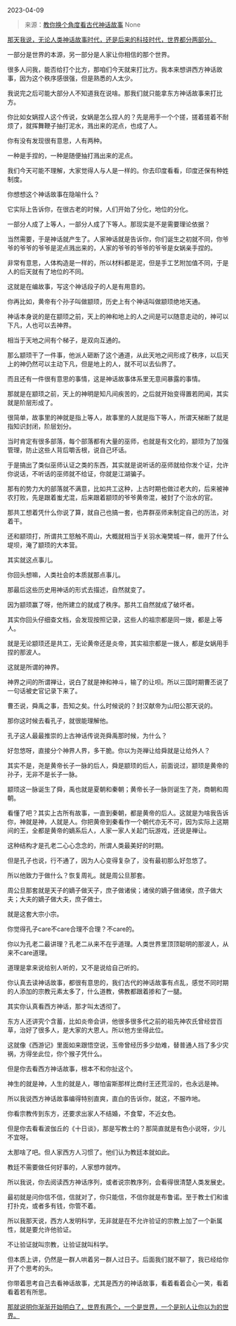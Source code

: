 2023-04-09

> 来源：[教你换个角度看古代神话故事](http://mp.weixin.qq.com/s?__biz=MzU3NDc5Nzc0NQ==&amp;mid=2247523451&amp;idx=1&amp;sn=f8a5b1c0f821ad1d771553334d7c377d&amp;chksm=fd2e3ea5ca59b7b31d60175b1b783381875645040b3ea41dd73bf93dc2b117a62205b002ff58&amp;scene=127#wechat_redirect)
> None

[那天我说，无论人类神话故事时代，还是后来的科技时代，世界都分两部分。  
](http://mp.weixin.qq.com/s?__biz=MzkwMzQ1MzczOQ==&mid=2247483669&idx=1&sn=af9cf3e8bf506268ad721f7febf7c2ae&chksm=c0974c51f7e0c54722892825cfc8d5cbdc066e446366895dcd138502ce7fcd329efed6174a2f&scene=21#wechat_redirect)

一部分是世界的本源，另一部分是人家让你相信的那个世界。

很多人问我，能否给打个比方，那咱们今天就来打比方。我本来想讲西方神话故事，因为这个秩序感很强，但是熟悉的人太少。  

我说完之后可能大部分人不知道我在说啥。那我们就只能拿东方神话故事来打比方。  

你比如女娲捏人这个传说，女娲是怎么捏人的？先是用手一个个搓，搓着搓着不耐烦了，就挥舞鞭子抽打泥水，溅出来的泥点，也成了人。  

你有没有发现很有意思，人有两种。  

一种是手捏的，一种是随便抽打溅出来的泥点。

我们今天可能不理解，大家觉得人与人是一样的。你去印度看看，印度还保有种姓制度。  

你想想这个神话故事在隐喻什么？

它实际上告诉你，在很古老的时候，人们开始了分化，地位的分化。

一部分人成了上等人，一部分人成了下等人。那现实是不是需要理论依据？  

当然需要，于是神话就产生了。人家神话就是告诉你，你们诞生之初就不同，你爷爷的爷爷的爷爷是泥点溅出来的，人家的爷爷的爷爷的爷爷是女娲亲手捏的。

非常有意思，人体构造是一样的，所以材料都是泥，但是手工艺附加值不同，于是人的后天就有了地位的不同。  

这就是在编故事，写这个神话段子的人是有用意的。  

你再比如，黄帝有个孙子叫做颛顼，历史上有个神话叫做颛顼绝地天通。

神话本身说的是在颛顼之前，天上的神和地上的人之间是可以随意走动的，神可以下凡，人也可以去神界。

相当于天地之间有个梯子，是双向互通的。  

那么颛顼干了一件事，他派人砸断了这个通道，从此天地之间形成了秩序，以后天上的神仍然可以主动下凡，但是地上的人，就不可以去仙界了。

而且还有一件很有意思的事情，这是神话故事体系里无意间暴露的事情。  

那就是在颛顼之前，天上的神明是知凡间疾苦的，之后就开始变得置若罔闻，其实就是阶层形成了。

很简单，故事里的神就是指上等人，故事里的人就是指下等人，所谓天梯断了就是指知识封闭，阶层划分。  

当时肯定有很多部落，每个部落都有大量的巫师，也就是有文化的，颛顼为了加强管理，防止这些人背后嚼舌根，说自己坏话。

于是搞出了类似巫师认证之类的东西，其实就是说听话的巫师就给你发个证，允许你说话，不听话的巫师就不给证，你就是江湖骗子。

那有的势力大的部落就不满意，比如共工这种，上古时期也做过老大的，后来被神农打败，先是跟着蚩尤混，后来跟着颛顼的爷爷黄帝混，被封了个治水的官。

那共工想着凭什么你说了算，就自己也搞一套，也弄群巫师来制定自己的历法，对着干。

还和颛顼打，所谓共工怒触不周山，大概就相当于关羽水淹樊城一样，凿开了什么堤坝，淹了颛顼的大本营。

其实就这点事儿。  

你回头想嘛，人类社会的本质就那点事儿。

那最后这些历史用神话的形式去描述，自然就变了。  

因为颛顼赢了呀，他所建立的就成了秩序。那共工自然就成了破坏者。

其实你回头仔细查文档，会发现按照记录，这些人的祖宗都是同一拨，都是上等人。  

就是无论颛顼还是共工，无论黄帝还是炎帝，其实祖宗都是一拨人，都是女娲用手捏的那波人。

这就是所谓的神界。  

神界之间的所谓禅让，说白了就是神和神斗，输了的让呗。所以三国时期曹丕说了一句话被史官记录下来了。  

曹丕说，舜禹之事，吾知之矣。什么时候说的？封汉献帝为山阳公那天说的。

那你这时候去看孔子，就很能理解他。

孔子这人最最推崇的上古神话传说尧舜禹那时候，为什么？

好忽悠呀，直接分个神界人界，多干脆。你以为尧禅让给舜就是让给外人？  

其实不是，尧是黄帝长子一脉的后人，舜是颛顼的后人，前面说过，颛顼是黄帝的孙子，无非不是长子一脉。  

颛顼这一脉诞生了舜，禹也就是夏朝和秦朝；黄帝长子一脉则诞生了尧，商朝和周朝。  

看懂了吧？其实上古所有故事，一直到秦朝，都是黄帝的后人。这就是为啥我告诉你，神就是神，人就是人。你把黄帝到秦看作一个朝代亦无不可，因为实际上这期间的王，全都是黄帝的嫡系后人，人家一家人关起门玩游戏，还说是禅让。

这种结构才是孔老二心心念念的，所谓人类最美好的时期。

但是孔子也说，行不通了，因为人心变得复杂了，没有最初那么好忽悠了。  

所以他致力于做什么？恢复周礼。就是周公旦那套。  

周公旦那套就是天子的嫡子做天子，庶子做诸侯；诸侯的嫡子做诸侯，庶子做大夫；大夫的嫡子做大夫，庶子做士。  

就是这套大宗小宗。  

你觉得孔子care不care合理不合理？不care的。

你以为孔老二最讲理？孔老二从来不在乎道理。人类世界里顶顶聪明的那波人，从来不care道理。

道理是拿来说给别人听的，又不是说给自己听的。  

你认真去读神话故事，都很有意思的，我们古代的神话故事有点乱，感觉不同时期的人添加的宗教元素太多了，什么道教，佛教都跟着掺和了一腿。  

其实你认真看西方神话，那才叫太透彻了。

东方人还讲究个含蓄，比如炎帝会讲，他很多很多代之前的祖先神农氏曾经尝百草，治好了很多人，是大家的大恩人。所以他方坐得此位。

这就像《西游记》里面如来跟悟空说，玉帝曾经历多少劫难，替普通人挡了多少灾祸，方得坐此位，你个猴子凭什么。  

但是你去看西方神话故事，根本不和你扯这个。  

神生的就是神，人生的就是人，哪怕宙斯那样比商纣王还荒淫的，也永远是神。  

所以我说西方神话故事编得特别直爽，直白的告诉你，就这，不服咋地。  

你看宗教传到东方，还要求出家人不结婚，不食荤，不近女色。  

但是你去看看波伽丘的《十日谈》，那是写教士的？那简直就是有色小说呀，少儿不宜呀。

太那啥了吧。但人家西方人习惯了。他们认为教廷本就如此。

教廷不需要做任何好事的，人家想咋就咋。  

所以我说，你去阅读西方神话序列，或者说宗教序列，会看得很清楚人类发展史。  

最初就是问你信不信，信就对了，你只能信，不信你就是布鲁诺。至于教士们和谁打扑克，或者多有钱，你管不着。  

所以我那天说，西方人发明科学，无非就是在不允许验证的宗教上加了一个新属性，就是要允许他验证。  

不让验证就叫宗教，让验证就叫科学。  

但本质上讲，仍然是一群人哄着另一群人过日子。后面我们就不聊了，我已经给你开了个思考的头。

你带着思考自己去看神话故事，尤其是西方的神话故事，看着看着会心一笑，看着看着若有所思。

[那就说明你渐渐开始明白了，世界有两个，一个是世界，一个是别人让你以为的世界。](http://mp.weixin.qq.com/s?__biz=MzkwMzQ1MzczOQ==&mid=2247483669&idx=1&sn=af9cf3e8bf506268ad721f7febf7c2ae&chksm=c0974c51f7e0c54722892825cfc8d5cbdc066e446366895dcd138502ce7fcd329efed6174a2f&scene=21#wechat_redirect)

